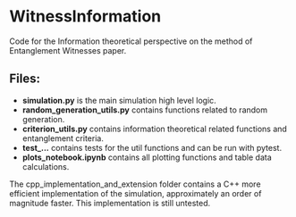 # WitnessInformation
Code for the Information theoretical perspective on the method of Entanglement Witnesses paper.

## Files:
- **simulation.py** is the main simulation high level logic.
- **random_generation_utils.py** contains functions related to random generation.
- **criterion_utils.py** contains information theoretical related functions and entanglement criteria.
- **test_...** contains tests for the util functions and can be run with pytest.
- **plots_notebook.ipynb** contains all plotting functions and table data calculations.


The cpp_implementation_and_extension folder contains a C++ more efficient implementation of the simulation, approximately an order of magnitude faster. This implementation is still untested.
